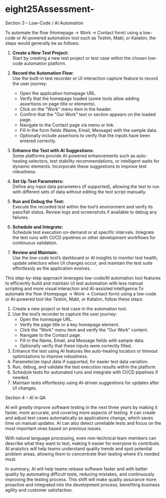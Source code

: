 # eight25Assessment-


Section 3 – Low-Code / AI Automation

To automate the flow (Homepage → Work → Contact form) using a low-code or AI-powered automation tool such as Testim, Mabl, or Katalon, the steps would generally be as follows:

1. **Create a New Test Project:**  
   Start by creating a new test project or test case within the chosen low-code automation platform.

2. **Record the Automation Flow:**  
   Use the built-in test recorder or UI interaction capture feature to record the user journey:
   - Open the application homepage URL.
   - Verify that the homepage loaded (some tools allow adding assertions on page title or elements).
   - Click on the "Work" menu item in the header.
   - Confirm that the "Our Work" text or section appears on the loaded page.
   - Navigate to the Contact page via menu or link.
   - Fill in the form fields (Name, Email, Message) with the sample data.
   - Optionally include assertions to verify that the inputs have been entered correctly.

3. **Enhance the Test with AI Suggestions:**  
   Some platforms provide AI-powered enhancements such as auto-healing selectors, test stability recommendations, or intelligent waits for dynamic elements. Incorporate these suggestions to improve test robustness.

4. **Set Up Test Parameters:**  
   Define any input data parameters (if supported), allowing the test to run with different sets of data without editing the test script manually.

5. **Run and Debug the Test:**  
   Execute the recorded test within the tool’s environment and verify its pass/fail status. Review logs and screenshots if available to debug any failures.

6. **Schedule and Integrate:**  
   Schedule test execution on-demand or at specific intervals. Integrate the test runs with CI/CD pipelines or other development workflows for continuous validation.

7. **Review and Maintain:**  
   Use the low-code tool’s dashboard or AI insights to monitor test health, update selectors when UI changes occur, and maintain the test suite effortlessly as the application evolves.

This step-by-step approach leverages low-code/AI automation tool features to efficiently build and maintain UI test automation with less manual scripting and more visual interaction and AI-assisted intelligence.To automate the flow (Homepage → Work → Contact form) using a low-code or AI-powered tool like Testim, Mabl, or Katalon, follow these steps:

1. Create a new project or test case in the automation tool.
2. Use the tool’s recorder to capture the user journey:
   - Open the homepage URL.
   - Verify the page title or a key homepage element.
   - Click the “Work” menu item and verify the “Our Work” content.
   - Navigate to the Contact page.
   - Fill in the Name, Email, and Message fields with sample data.
   - Optionally verify that these inputs were correctly filled.
3. Enhance the test using AI features like auto-healing locators or timeout optimizations to improve robustness.
4. Parameterize input data if supported, for easier test data variation.
5. Run, debug, and validate the test execution results within the platform.
6. Schedule tests for automated runs and integrate with CI/CD pipelines if needed.
7. Maintain tests effortlessly using AI-driven suggestions for updates after UI changes.






Section 4 – AI in QA

AI will greatly improve software testing in the next three years by making it faster, more accurate, and covering more aspects of testing. It can create and adjust test cases automatically as applications change, which saves time on manual updates. AI can also detect unreliable tests and focus on the most important ones based on previous issues.

With natural language processing, even non-technical team members can describe what they want to test, making it easier for everyone to contribute. AI analytics will help teams understand quality trends and spot potential problem areas, allowing them to concentrate their testing where it’s needed most.

In summary, AI will help teams release software faster and with better quality by automating difficult tests, reducing mistakes, and continuously improving the testing process. This shift will make quality assurance more proactive and integrated into the development process, benefiting business agility and customer satisfaction.